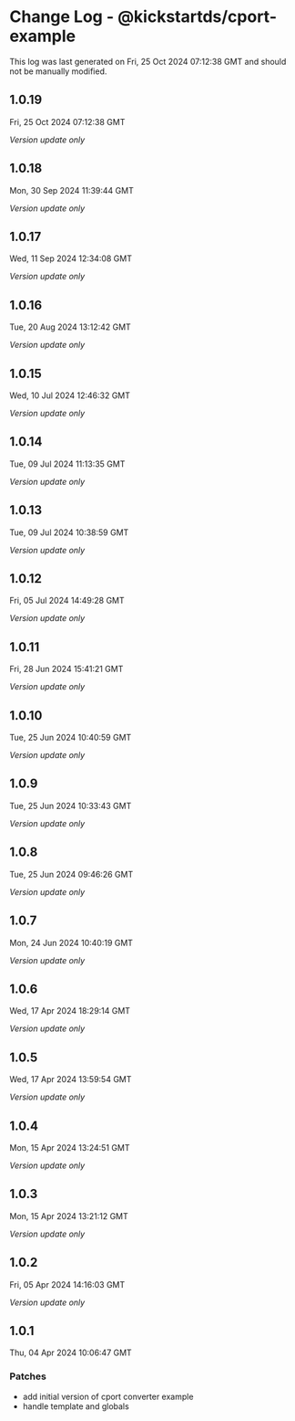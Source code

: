 # Change Log - @kickstartds/cport-example

This log was last generated on Fri, 25 Oct 2024 07:12:38 GMT and should not be manually modified.

## 1.0.19
Fri, 25 Oct 2024 07:12:38 GMT

_Version update only_

## 1.0.18
Mon, 30 Sep 2024 11:39:44 GMT

_Version update only_

## 1.0.17
Wed, 11 Sep 2024 12:34:08 GMT

_Version update only_

## 1.0.16
Tue, 20 Aug 2024 13:12:42 GMT

_Version update only_

## 1.0.15
Wed, 10 Jul 2024 12:46:32 GMT

_Version update only_

## 1.0.14
Tue, 09 Jul 2024 11:13:35 GMT

_Version update only_

## 1.0.13
Tue, 09 Jul 2024 10:38:59 GMT

_Version update only_

## 1.0.12
Fri, 05 Jul 2024 14:49:28 GMT

_Version update only_

## 1.0.11
Fri, 28 Jun 2024 15:41:21 GMT

_Version update only_

## 1.0.10
Tue, 25 Jun 2024 10:40:59 GMT

_Version update only_

## 1.0.9
Tue, 25 Jun 2024 10:33:43 GMT

_Version update only_

## 1.0.8
Tue, 25 Jun 2024 09:46:26 GMT

_Version update only_

## 1.0.7
Mon, 24 Jun 2024 10:40:19 GMT

_Version update only_

## 1.0.6
Wed, 17 Apr 2024 18:29:14 GMT

_Version update only_

## 1.0.5
Wed, 17 Apr 2024 13:59:54 GMT

_Version update only_

## 1.0.4
Mon, 15 Apr 2024 13:24:51 GMT

_Version update only_

## 1.0.3
Mon, 15 Apr 2024 13:21:12 GMT

_Version update only_

## 1.0.2
Fri, 05 Apr 2024 14:16:03 GMT

_Version update only_

## 1.0.1
Thu, 04 Apr 2024 10:06:47 GMT

### Patches

- add initial version of cport converter example
- handle template and globals

